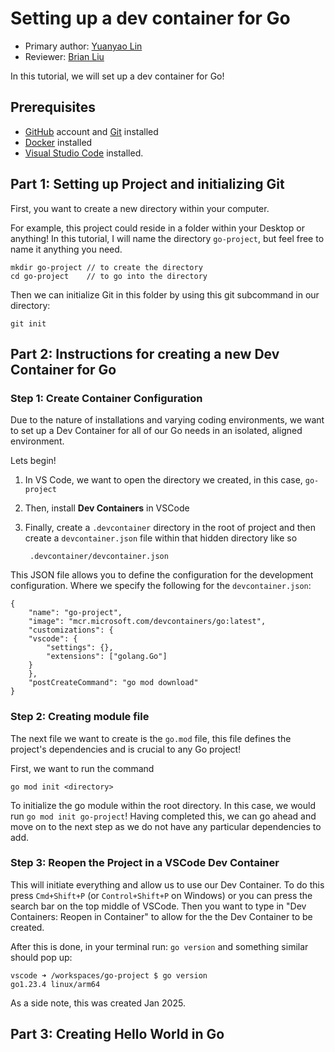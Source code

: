 # Setting up a dev container for Go

* Primary author: [Yuanyao Lin](https://github.com/yuanyaolin13)
* Reviewer: [Brian Liu](https://github.com/brianx426)

In this tutorial, we will set up a dev container for Go!

## Prerequisites
- [GitHub](https://github.com/) account and [Git](https://git-scm.com/book/en/v2/Getting-Started-Installing-Git) installed
- [Docker](https://docs.docker.com/engine/install/) installed 
- [Visual Studio Code](https://code.visualstudio.com/) installed.

## Part 1: Setting up Project and initializing Git

First, you want to create a new directory within your computer.

For example, this project could reside in a folder within your Desktop or anything!
In this tutorial, I will name the directory `go-project`, but feel free to name it anything you need.

    mkdir go-project // to create the directory
    cd go-project    // to go into the directory

Then we can initialize Git in this folder by using this git subcommand in our directory:

    git init 

## Part 2: Instructions for creating a new Dev Container for Go

### Step 1: Create Container Configuration

Due to the nature of installations and varying coding environments, we want to set up a Dev Container for all of our Go needs in an isolated, aligned environment.

Lets begin!

1. In VS Code, we want to open the directory we created, in this case, `go-project`

2. Then, install **Dev Containers** in VSCode

3. Finally, create a `.devcontainer` directory in the root of project and then create a `devcontainer.json` file within that hidden directory like so

        .devcontainer/devcontainer.json

This JSON file allows you to define the configuration for the development configuration. Where we specify the following for the `devcontainer.json`:

    {
        "name": "go-project",
        "image": "mcr.microsoft.com/devcontainers/go:latest",
        "customizations": {
        "vscode": {
            "settings": {},
            "extensions": ["golang.Go"]
        }
        },
        "postCreateCommand": "go mod download"
    }

### Step 2: Creating module file

The next file we want to create is the `go.mod` file, this file defines the project's dependencies and is crucial to any Go project!

First, we want to run the command 

    go mod init <directory>

To initialize the go module within the root directory. In this case, we would run `go mod init go-project`!
Having completed this, we can go ahead and move on to the next step as we do not have any particular dependencies to add.

### Step 3: Reopen the Project in a VSCode Dev Container

This will initiate everything and allow us to use our Dev Container. To do this press `Cmd+Shift+P` (or `Control+Shift+P` on Windows) or you can press the search bar on the top middle of VSCode.
Then you want to type in "Dev Containers: Reopen in Container" to allow for the the Dev Container to be created. 

After this is done, in your terminal run: `go version` and something similar should pop up:

    vscode ➜ /workspaces/go-project $ go version 
    go1.23.4 linux/arm64

As a side note, this was created Jan 2025.

## Part 3: Creating Hello World in Go


